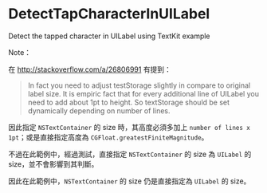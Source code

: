 # DetectTapCharacterInUILabel
Detect the tapped character in UILabel using TextKit example

Note：

在 http://stackoverflow.com/a/26806991 有提到：

> In fact you need to adjust testStorage slightly in compare to original label size. It is empiric fact that for every additional line of UILabel you need to add about 1pt to height. So textStorage should be set dynamically depending on number of lines.

因此指定 `NSTextContainer` 的 size 時，其高度必須多加上 `number of lines x 1pt`；或是直接指定高度為 `CGFloat.greatestFiniteMagnitude`。

不過在此範例中，經過測試，直接指定 `NSTextContainer` 的 size 為 `UILabel` 的 size，並不會影響到其判斷。

因此在此範例中，`NSTextContainer` 的 size 仍是直接指定為 `UILabel` 的 size。
